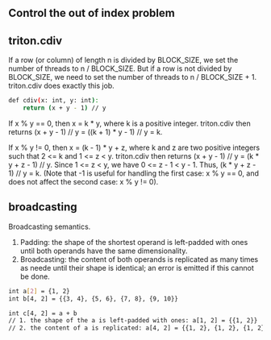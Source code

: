 ## Control the out of index problem

## triton.cdiv
If a row (or column) of length n is divided by BLOCK_SIZE, we set the number of threads to n / BLOCK_SIZE. But if a row is not divided by BLOCK_SIZE, we need to set the number of threads to n / BLOCK_SIZE + 1. triton.cdiv does exactly this job.

```bash
def cdiv(x: int, y: int):
    return (x + y - 1) // y
```

If x % y == 0, then x = k * y, where k is a positive integer. triton.cdiv then returns (x + y - 1) // y = ((k + 1) * y - 1) // y = k.

If x % y != 0, then x = (k - 1) * y + z, where k and z are two positive integers such that 2 <= k and 1 <= z < y. triton.cdiv then returns (x + y - 1) // y = (k * y + z - 1) // y. Since 1 <= z < y, we have 0 <= z - 1 < y - 1. Thus, (k * y + z - 1) // y = k. (Note that -1 is useful for handling the first case: x % y == 0, and does not affect the second case: x % y != 0).

## broadcasting
Broadcasting semantics.
1. Padding: the shape of the shortest operand is left-padded with ones until both operands have the same dimensionality.
2. Broadcasting: the content of both operands is replicated as many times as neede until their shape is identical; an error is emitted if this cannot be done.

```bash
int a[2] = {1, 2}
int b[4, 2] = {{3, 4}, {5, 6}, {7, 8}, {9, 10}}

int c[4, 2] = a + b
// 1. the shape of the a is left-padded with ones: a[1, 2] = {{1, 2}}
// 2. the content of a is replicated: a[4, 2] = {{1, 2}, {1, 2}, {1, 2}, {1, 2}}

```

